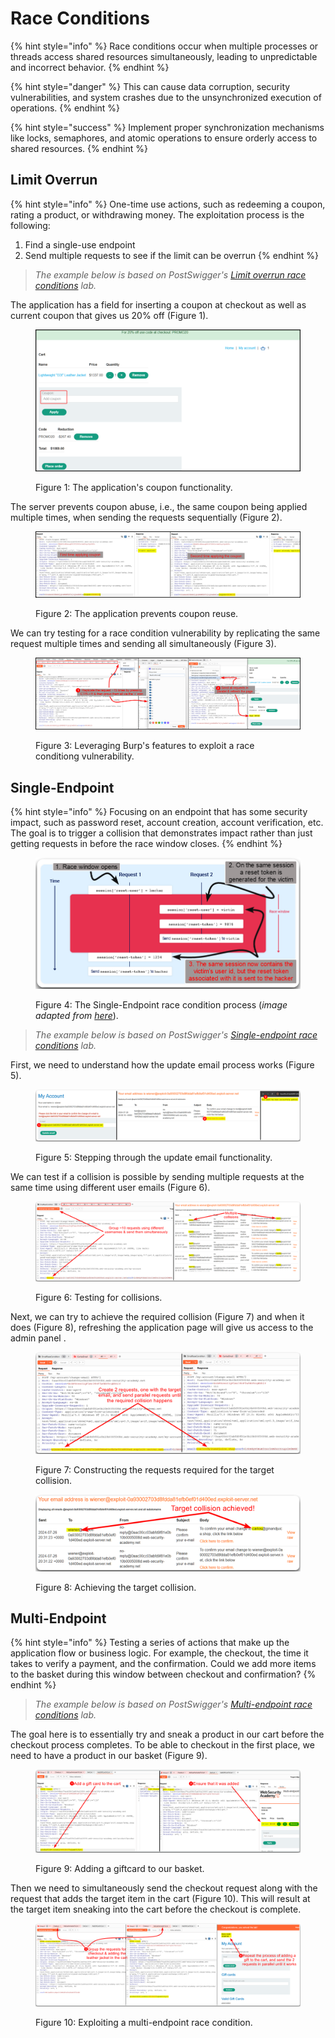 # Race Conditions

{% hint style="info" %}
Race conditions occur when multiple processes or threads access shared resources simultaneously, leading to unpredictable and incorrect behavior.
{% endhint %}

{% hint style="danger" %}
This can cause data corruption, security vulnerabilities, and system crashes due to the unsynchronized execution of operations.
{% endhint %}

{% hint style="success" %}
Implement proper synchronization mechanisms like locks, semaphores, and atomic operations to ensure orderly access to shared resources.
{% endhint %}

## Limit Overrun

{% hint style="info" %}
One-time use actions, such as redeeming a coupon, rating a product, or withdrawing money. The exploitation process is the following:

1. Find a single-use endpoint
2. Send multiple requests to see if the limit can be overrun
{% endhint %}

> _The example below is based on PostSwigger's_ [_Limit overrun race conditions_](https://portswigger.net/web-security/race-conditions/lab-race-conditions-limit-overrun) _lab._

The application has a field for inserting a coupon at checkout as well as current coupon that gives us 20% off (Figure 1).

<figure><img src="../.gitbook/assets/chrome_WdYHnq9BWd.png" alt=""><figcaption><p>Figure 1: The application's coupon functionality.</p></figcaption></figure>

The server prevents coupon abuse, i.e., the same coupon being applied multiple times, when sending the requests sequentially (Figure 2).

<figure><img src="../.gitbook/assets/chrome_R99XNqk70K.png" alt=""><figcaption><p>Figure 2: The application prevents coupon reuse.</p></figcaption></figure>

We can try testing for a race condition vulnerability by replicating the same request multiple times and sending all simultaneously (Figure 3).

<figure><img src="../.gitbook/assets/chrome_fBtSXhCdoq.png" alt=""><figcaption><p>Figure 3: Leveraging Burp's features to exploit a race conditiong vulnerability.</p></figcaption></figure>

## Single-Endpoint

{% hint style="info" %}
Focusing on an endpoint that has some security impact, such as password reset, account creation, account verification, etc. The goal is to trigger a collision that demonstrates impact rather than just getting requests in before the race window closes.
{% endhint %}

<figure><img src="../.gitbook/assets/web_race_cond_3.png" alt=""><figcaption><p>Figure 4: The Single-Endpoint race condition process (<em>image adapted from</em> <a href="https://portswigger.net/web-security/race-conditions#single-endpoint-race-conditions"><em>here</em></a>).</p></figcaption></figure>

> _The example below is based on PostSwigger's_ [_Single-endpoint race conditions_](https://portswigger.net/web-security/race-conditions/lab-race-conditions-single-endpoint) _lab._

First, we need to understand how the update email process works (Figure 5).

<figure><img src="../.gitbook/assets/web_race_cond_4.png" alt=""><figcaption><p>Figure 5: Stepping through the update email functionality.</p></figcaption></figure>

We can test if a collision is possible by sending multiple requests at the same time using different user emails (Figure 6).

<figure><img src="../.gitbook/assets/web_race_cond_5.png" alt=""><figcaption><p>Figure 6: Testing for collisions.</p></figcaption></figure>

Next, we can try to achieve the required collision (Figure 7) and when it does (Figure 8), refreshing the application page will give us access to the admin panel .

<figure><img src="../.gitbook/assets/web_race_cond_6.png" alt=""><figcaption><p>Figure 7: Constructing the requests required for the target collision.</p></figcaption></figure>

<figure><img src="../.gitbook/assets/web_race_cond_7.png" alt=""><figcaption><p>Figure 8: Achieving the target collision.</p></figcaption></figure>

## Multi-Endpoint

{% hint style="info" %}
Testing a series of actions that make up the application flow or business logic. For example, the checkout, the time it takes to verify a payment, and the confirmation. Could we add more items to the basket during this window between checkout and confirmation?
{% endhint %}

> _The example below is based on PostSwigger's_ [_Multi-endpoint race conditions_](https://portswigger.net/web-security/race-conditions/lab-race-conditions-multi-endpoint) _lab._

The goal here is to essentially try and sneak a product in our cart before the checkout process completes. To be able to checkout in the first place, we need to have a product in our basket (Figure 9).

<figure><img src="../.gitbook/assets/web_race_cond_8.png" alt=""><figcaption><p>Figure 9: Adding a giftcard to our basket.</p></figcaption></figure>

Then we need to simultaneously send the checkout request along with the request that adds the target item in the cart (Figure 10). This will result at the target item sneaking into the cart before the checkout is complete.

<figure><img src="../.gitbook/assets/web_race_cond_9.png" alt=""><figcaption><p>Figure 10: Exploiting a multi-endpoint race condition.</p></figcaption></figure>
